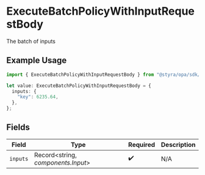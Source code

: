 # ExecuteBatchPolicyWithInputRequestBody

The batch of inputs

## Example Usage

```typescript
import { ExecuteBatchPolicyWithInputRequestBody } from "@styra/opa/sdk/models/operations";

let value: ExecuteBatchPolicyWithInputRequestBody = {
  inputs: {
    "key": 6235.64,
  },
};
```

## Fields

| Field                              | Type                               | Required                           | Description                        |
| ---------------------------------- | ---------------------------------- | ---------------------------------- | ---------------------------------- |
| `inputs`                           | Record<string, *components.Input*> | :heavy_check_mark:                 | N/A                                |